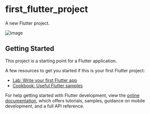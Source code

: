 # first_flutter_project

A new Flutter project.

<!-- 首页 -->
![image](https://user-images.githubusercontent.com/67470637/196025968-0721994d-d580-4f66-8b0a-8ae4ea8c8389.png)


## Getting Started

This project is a starting point for a Flutter application.

A few resources to get you started if this is your first Flutter project:

- [Lab: Write your first Flutter app](https://docs.flutter.dev/get-started/codelab)
- [Cookbook: Useful Flutter samples](https://docs.flutter.dev/cookbook)

For help getting started with Flutter development, view the
[online documentation](https://docs.flutter.dev/), which offers tutorials,
samples, guidance on mobile development, and a full API reference.
